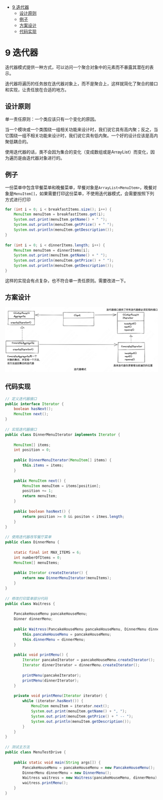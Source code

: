 <!-- START doctoc generated TOC please keep comment here to allow auto update -->
<!-- DON'T EDIT THIS SECTION, INSTEAD RE-RUN doctoc TO UPDATE -->

- [9 迭代器](#9-%E8%BF%AD%E4%BB%A3%E5%99%A8)
  - [设计原则](#%E8%AE%BE%E8%AE%A1%E5%8E%9F%E5%88%99)
  - [例子](#%E4%BE%8B%E5%AD%90)
  - [方案设计](#%E6%96%B9%E6%A1%88%E8%AE%BE%E8%AE%A1)
  - [代码实现](#%E4%BB%A3%E7%A0%81%E5%AE%9E%E7%8E%B0)

<!-- END doctoc generated TOC please keep comment here to allow auto update -->

# 9 迭代器

迭代器模式提供一种方式，可以访问一个聚合对象中的元素而不暴露其潜在的表示。

迭代器将遍历的任务放在迭代器对象上，而不是聚合上，这样就简化了聚合的接口和实现，让责任放在合适的地方。

## 设计原则

单一责任原则：一个类应该只有一个变化的原因。

当一个模块或一个类围绕一组相关功能来设计时，我们说它具有高内聚；反之，当它围绕一组不相关功能来设计时，我们说它具有低内聚。一个好的设计应该是高内聚低耦合的。

使用迭代器的话，类不会因为集合的变化（变成数组或是ArrayList）而变化，因为遍历是由迭代器对象进行的。


## 例子

一份菜单中包含早餐菜单和晚餐菜单，早餐对象是`ArrayList<MenuItem>`，晚餐对象是`MenuItem[]`，如果需要打印这份菜单，不使用迭代器模式，会需要按照下列方式进行打印

```Java
for (int i = 0; i < breakfastItems.size(); i++) {
	MenuItem menuItem = breakfastItems.get(i);
	System.out.print(menuItem.getName() + " ");
	System.out.println(menuItem.getPrice() + " ");
	System.out.println(menuItem.getDescription());
}

for (int i = 0; i < dinnerItems.length; i++) {
	MenuItem menuItem = dinnerItems[i];
	System.out.print(menuItem.getName() + " ");
	System.out.println(menuItem.getPrice() + " ");
	System.out.println(menuItem.getDescription());
}
```

这样的实现会有点复杂，也不符合单一责任原则。需要改进一下。

## 方案设计

![迭代器模式](./images/Pasted%20image%2020230409214813.png)

## 代码实现

```Java
// 定义迭代器接口
public interface Iterator {
	boolean hasNext();
	MenuItem next();
}

// 实现迭代器接口
public class DinnerMenuIterator implements Iterator {

	MenuItem[] items;
	int position = 0;

	public DinnerMenuIterator(MenuItem[] items) {
		this.items = items;
	}

	public MenuItem next() {
		MenuItem menuItem = items[position];
		position += 1;
		return menuItem;
	}

	public boolean hasNext() {
		return position >= 0 && positon < itmes.length;
	}
}

// 使用迭代器改写餐厅菜单
public class DinnerMenu {

	static final int MAX_ITEMS = 6;
	int numberOfItems = 0;
	MenuItem[] menuItems;

	public Iterator createIterator() {
		return new DinnerMenuIterator(menuItems);
	}
}

// 修改打印菜单部分代码
public class Waitress {

	PancakeHouseMenu pancakeHouseMenu;
	Dinner dinnerMenu;

	public Waitress(PancakeHouseMenu pancakeHouseMenu, DinnerMenu dinnerMenu) {
		this.pancakeHouseMenu = pancakeHouseMenu;
		this.dinnerMenu = dinnerMenu;
	}

	public void printMenu() {
		Iterator pancakeIterator = pancakeHouseMenu.createIterator();
		Iterator dinnerIterator = dinnerMenu.createIterator();

		printMenu(pancakeIterator);
		printMenu(dinnerIterator);
	}

	private void printMenu(Iterator iterator) {
		while (iterator.hasNext()) {
			MenuItem menuItem = iterator.next();
			System.out.print(menuItem.getName() + ", ");
			System.out.print(menuItem.getPrice() + " -- ");
			System.out.println(menuItem.getDescription());
		}
	}
}

// 测试主方法
public class MenuTestDrive {

	public static void main(String args[]) {
		PancakeHouseMenu = pancakeHouseMenu = new PancakeHouseMenu();
		DinnerMenu dinnerMenu = new DinnerMenu();
		Waitress waitress = new Waitress(pancakeHouseMenu, dinnerMenu);
		waitress.printMenu();
	}
}
```
